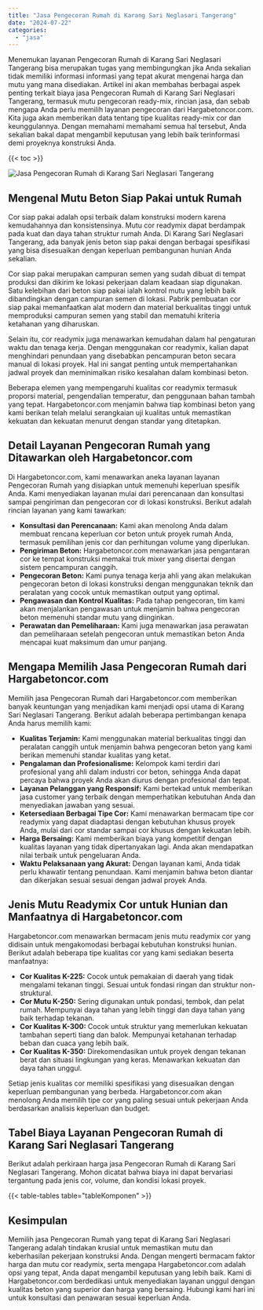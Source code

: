 ```yaml
---
title: "Jasa Pengecoran Rumah di Karang Sari Neglasari Tangerang"
date: "2024-07-22"
categories: 
  - "jasa"
---
```



Menemukan layanan Pengecoran Rumah di Karang Sari Neglasari Tangerang bisa merupakan tugas yang membingungkan jika Anda sekalian tidak memiliki informasi informasi yang tepat akurat mengenai harga dan mutu yang mana disediakan. Artikel ini akan membahas berbagai aspek penting terkait biaya jasa Pengecoran Rumah di Karang Sari Neglasari Tangerang, termasuk mutu pengecoran ready-mix, rincian jasa, dan sebab mengapa Anda perlu memilih layanan pengecoran dari Hargabetoncor.com. Kita juga akan memberikan data tentang tipe kualitas ready-mix cor dan keunggulannya. Dengan memahami memahami semua hal tersebut, Anda sekalian bakal dapat mengambil keputusan yang lebih baik terinformasi demi proyeknya konstruksi Anda.

{{< toc >}}

![Jasa Pengecoran Rumah di Karang Sari Neglasari Tangerang](https://hargareadymixid.github.io/hbc/readymix-hbc%20(20).png)

## Mengenal Mutu Beton Siap Pakai untuk Rumah

Cor siap pakai adalah opsi terbaik dalam konstruksi modern karena kemudahannya dan konsistensinya. Mutu cor readymix dapat berdampak pada kuat dan daya tahan struktur rumah Anda. Di Karang Sari Neglasari Tangerang, ada banyak jenis beton siap pakai dengan berbagai spesifikasi yang bisa disesuaikan dengan keperluan pembangunan hunian Anda sekalian.

Cor siap pakai merupakan campuran semen yang sudah dibuat di tempat produksi dan dikirim ke lokasi pekerjaan dalam keadaan siap digunakan. Satu kelebihan dari beton siap pakai ialah kontrol mutu yang lebih baik dibandingkan dengan campuran semen di lokasi. Pabrik pembuatan cor siap pakai memanfaatkan alat modern dan material berkualitas tinggi untuk memproduksi campuran semen yang stabil dan mematuhi kriteria ketahanan yang diharuskan.

Selain itu, cor readymix juga menawarkan kemudahan dalam hal pengaturan waktu dan tenaga kerja. Dengan menggunakan cor readymix, kalian dapat menghindari penundaan yang disebabkan pencampuran beton secara manual di lokasi proyek. Hal ini sangat penting untuk mempertahankan jadwal proyek dan meminimalkan risiko kesalahan dalam kombinasi beton.

Beberapa elemen yang mempengaruhi kualitas cor readymix termasuk proporsi material, pengendalian temperatur, dan penggunaan bahan tambah yang tepat. Hargabetoncor.com menjamin bahwa tiap kombinasi beton yang kami berikan telah melalui serangkaian uji kualitas untuk memastikan kekuatan dan kekuatan menurut dengan standar yang ditetapkan.

## Detail Layanan Pengecoran Rumah yang Ditawarkan oleh Hargabetoncor.com

Di Hargabetoncor.com, kami menawarkan aneka layanan layanan Pengecoran Rumah yang disiapkan untuk memenuhi keperluan spesifik Anda. Kami menyediakan layanan mulai dari perencanaan dan konsultasi sampai pengiriman dan pengecoran cor di lokasi konstruksi. Berikut adalah rincian layanan yang kami tawarkan:

- **Konsultasi dan Perencanaan:** Kami akan menolong Anda dalam membuat rencana keperluan cor beton untuk proyek rumah Anda, termasuk pemilihan jenis cor dan perhitungan volume yang diperlukan.
- **Pengiriman Beton:** Hargabetoncor.com menawarkan jasa pengantaran cor ke tempat konstruksi memakai truk mixer yang disertai dengan sistem pencampuran canggih.
- **Pengecoran Beton:** Kami punya tenaga kerja ahli yang akan melakukan pengecoran beton di lokasi konstruksi dengan menggunakan teknik dan peralatan yang cocok untuk memastikan output yang optimal.
- **Pengawasan dan Kontrol Kualitas:** Pada tahap pengecoran, tim kami akan menjalankan pengawasan untuk menjamin bahwa pengecoran beton memenuhi standar mutu yang diinginkan.
- **Perawatan dan Pemeliharaan:** Kami juga menawarkan jasa perawatan dan pemeliharaan setelah pengecoran untuk memastikan beton Anda mencapai kuat maksimum dan umur panjang.

## Mengapa Memilih Jasa Pengecoran Rumah dari Hargabetoncor.com

Memilih jasa Pengecoran Rumah dari Hargabetoncor.com memberikan banyak keuntungan yang menjadikan kami menjadi opsi utama di Karang Sari Neglasari Tangerang. Berikut adalah beberapa pertimbangan kenapa Anda harus memilih kami:

- **Kualitas Terjamin:** Kami menggunakan material berkualitas tinggi dan peralatan canggih untuk menjamin bahwa pengecoran beton yang kami berikan memenuhi standar kualitas yang ketat.
- **Pengalaman dan Profesionalisme:** Kelompok kami terdiri dari profesional yang ahli dalam industri cor beton, sehingga Anda dapat percaya bahwa proyek Anda akan diurus dengan profesional dan tepat.
- **Layanan Pelanggan yang Responsif:** Kami bertekad untuk memberikan jasa customer yang terbaik dengan memperhatikan kebutuhan Anda dan menyediakan jawaban yang sesuai.
- **Ketersediaan Berbagai Tipe Cor:** Kami menawarkan bermacam tipe cor readymix yang dapat diadaptasi dengan kebutuhan khusus proyek Anda, mulai dari cor standar sampai cor khusus dengan kekuatan lebih.
- **Harga Bersaing:** Kami memberikan biaya yang kompetitif dengan kualitas layanan yang tidak dipertanyakan lagi. Anda akan mendapatkan nilai terbaik untuk pengeluaran Anda.
- **Waktu Pelaksanaan yang Akurat:** Dengan layanan kami, Anda tidak perlu khawatir tentang penundaan. Kami menjamin bahwa beton diantar dan dikerjakan sesuai sesuai dengan jadwal proyek Anda.

## Jenis Mutu Readymix Cor untuk Hunian dan Manfaatnya di Hargabetoncor.com

Hargabetoncor.com menawarkan bermacam jenis mutu readymix cor yang didisain untuk mengakomodasi berbagai kebutuhan konstruksi hunian. Berikut adalah beberapa tipe kualitas cor yang kami sediakan beserta manfaatnya:

- **Cor Kualitas K-225:** Cocok untuk pemakaian di daerah yang tidak mengalami tekanan tinggi. Sesuai untuk fondasi ringan dan struktur non-struktural.
- **Cor Mutu K-250:** Sering digunakan untuk pondasi, tembok, dan pelat rumah. Mempunyai daya tahan yang lebih tinggi dan daya tahan yang baik terhadap tekanan.
- **Cor Kualitas K-300:** Cocok untuk struktur yang memerlukan kekuatan tambahan seperti tiang dan balok. Mempunyai ketahanan terhadap beban dan cuaca yang lebih baik.
- **Cor Kualitas K-350:** Direkomendasikan untuk proyek dengan tekanan berat dan situasi lingkungan yang keras. Menawarkan kekuatan dan daya tahan unggul.

Setiap jenis kualitas cor memiliki spesifikasi yang disesuaikan dengan keperluan pembangunan yang berbeda. Hargabetoncor.com akan menolong Anda memilih tipe cor yang paling sesuai untuk pekerjaan Anda berdasarkan analisis keperluan dan budget.

## Tabel Biaya Layanan Pengecoran Rumah di Karang Sari Neglasari Tangerang

Berikut adalah perkiraan harga jasa Pengecoran Rumah di Karang Sari Neglasari Tangerang. Mohon dicatat bahwa biaya ini dapat bervariasi tergantung pada jenis cor, volume, dan kondisi lokasi proyek.

{{< table-tables table="tableKomponen" >}}

## Kesimpulan

Memilih jasa Pengecoran Rumah yang tepat di Karang Sari Neglasari Tangerang adalah tindakan krusial untuk memastikan mutu dan keberhasilan pekerjaan konstruksi Anda. Dengan mengerti bermacam faktor harga dan mutu cor readymix, serta mengapa Hargabetoncor.com adalah opsi yang tepat, Anda dapat mengambil keputusan yang lebih baik. Kami di Hargabetoncor.com berdedikasi untuk menyediakan layanan unggul dengan kualitas beton yang superior dan harga yang bersaing. Hubungi kami hari ini untuk konsultasi dan penawaran sesuai keperluan Anda.
